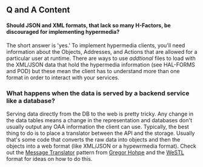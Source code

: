 ## Q and A Content

#### Should JSON and XML formats, that lack so many H-Factors, be discouraged for implementing hypermedia?
The short answer is 'yes.' To implement hypermedia clients, you'll need information about the Objects, Addresses, and Actions that are allowed for a particular user at runtime. There are ways to use _addtional_ files to load with the XML/JSON data that hold the hypermedia information (see HAL-FORMS and POD) but these mean the client has to understand more than one format in order to interact with your services.

### What happens when the data is served by a backend service like a database?
Serving data directly from the DB to the web is pretty tricky. Any change in the data tables means a change in the representation and databases don't usually output any OAA information the client can use. Typically, the best thing to do is to place a translator between the API and the storage. Usually that's some code that converts the raw data into objects and then the objects into a web format (like XML/JSON or a hypewrmedia format). Check out the [Message Translator](http://www.enterpriseintegrationpatterns.com/patterns/messaging/MessageTranslator.html) pattern from [Gregor Hohpe](http://www.enterpriseintegrationpatterns.com/ramblings.html) and the [WeSTL](https://rwcbook.github.io/wstl-spec/) format for ideas on how to do this.

